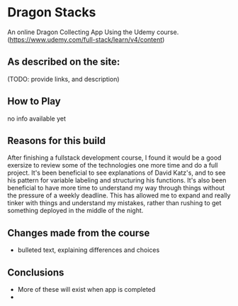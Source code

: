 # Dragon Stacks
An online Dragon Collecting App Using the Udemy course. (https://www.udemy.com/full-stack/learn/v4/content)

## As described on the site:

(TODO: provide links, and description)

## How to Play
no info available yet

## Reasons for this build
After finishing a fullstack development course, I found it would be a good exersize to review some of the technologies one more time and do a full project.  It's been beneficial to see explanations of David Katz's, and to see his pattern for variable labeling and structuring his functions.  It's also been beneficial to have more time to understand my way through things without the pressure of a weekly deadline. This has allowed me to expand and really tinker with things and understand my mistakes, rather than rushing to get something deployed in the middle of the night.

## Changes made from the course
* bulleted text, explaining differences and choices

## Conclusions
* More of these will exist when app is completed
* 